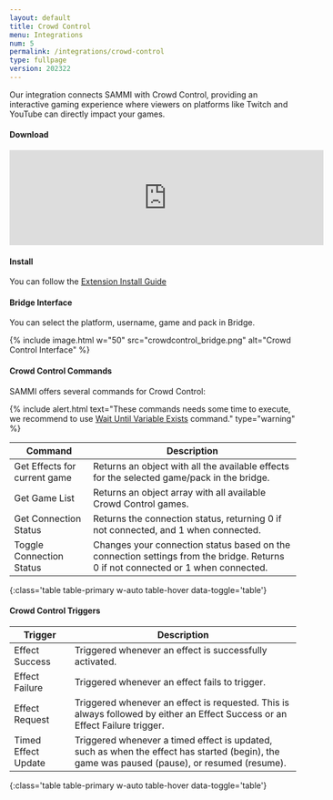 ```yaml
---
layout: default
title: Crowd Control
menu: Integrations
num: 5
permalink: /integrations/crowd-control
type: fullpage
version: 202322
---
```


Our integration connects SAMMI with Crowd Control, providing an interactive gaming experience where viewers on platforms like Twitch and YouTube can directly impact your games.

#### Download 
<iframe frameborder="0" src="https://itch.io/embed/2110758?bg_color=222222&amp;fg_color=e4e3e3&amp;link_color=103b93&amp;border_color=141617" width="552" height="167"><a href="https://sammisolutions.itch.io/crowd-control">Crowd Control by SAMMI</a></iframe>

#### Install
You can follow the [Extension Install Guide](https://sammi.solutions/extensions/install)

#### Bridge Interface 

You can select the platform, username, game and pack in Bridge. 

{% include image.html w="50" src="crowdcontrol_bridge.png" alt="Crowd Control Interface" %}


#### Crowd Control Commands
SAMMI offers several commands for Crowd Control:

{% include alert.html text="These commands needs some time to execute, we recommend to use <a href='/docs/commands/wait#waituntilvariableexists'>Wait Until Variable Exists</a> command." type="warning" %}

| Command                  | Description |
|--------------------------|-------------|
| Get Effects for current game | Returns an object with all the available effects for the selected game/pack in the bridge. |
| Get Game List | Returns an object array with all available Crowd Control games. |
| Get Connection Status | Returns the connection status, returning 0 if not connected, and 1 when connected. |
| Toggle Connection Status | Changes your connection status based on the connection settings from the bridge. Returns 0 if not connected or 1 when connected. |
{:class='table table-primary w-auto table-hover data-toggle='table'}

#### Crowd Control Triggers

| Trigger                  | Description |
|--------------------------|-------------|
| Effect Success | Triggered whenever an effect is successfully activated. |
| Effect Failure | Triggered whenever an effect fails to trigger. |
| Effect Request | Triggered whenever an effect is requested. This is always followed by either an Effect Success or an Effect Failure trigger. |
| Timed Effect Update | Triggered whenever a timed effect is updated, such as when the effect has started (begin), the game was paused (pause), or resumed (resume). |
{:class='table table-primary w-auto table-hover data-toggle='table'}


